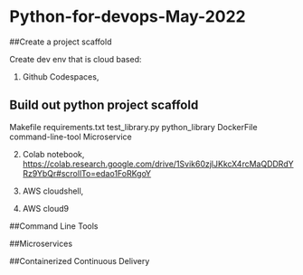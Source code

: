 # Python-for-devops-May-2022

##Create a project scaffold

Create dev env that is cloud based:

1. Github Codespaces,

## Build out python project scaffold
Makefile
requirements.txt
test_library.py
python_library
DockerFile
command-line-tool
Microservice

2. Colab notebook,
https://colab.research.google.com/drive/1Svik60zjlJKkcX4rcMaQDDRdYRz9YbQr#scrollTo=edao1FoRKgoY


3. AWS cloudshell,


4. AWS cloud9


##Command Line Tools

##Microservices

##Containerized Continuous Delivery
